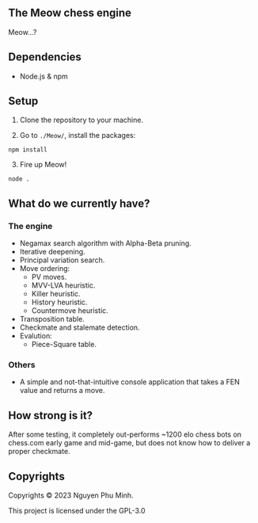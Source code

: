 ## The Meow chess engine

Meow...?


## Dependencies 

* Node.js & npm


## Setup

1. Clone the repository to your machine.

2. Go to `./Meow/`, install the packages:
```
npm install
```

3. Fire up Meow!

```
node .
```

## What do we currently have?

### The engine

* Negamax search algorithm with Alpha-Beta pruning.
* Iterative deepening.
* Principal variation search.
* Move ordering:
	* PV moves.
	* MVV-LVA heuristic.
	* Killer heuristic.
	* History heuristic.
	* Countermove heuristic.
* Transposition table.
* Checkmate and stalemate detection.
* Evalution:
	* Piece-Square table.

### Others

* A simple and not-that-intuitive console application that takes a FEN value and returns a move.


## How strong is it?

After some testing, it completely out-performs ~1200 elo chess bots on chess.com early game and mid-game, but does not know how to deliver a proper checkmate.


## Copyrights

Copyrights © 2023 Nguyen Phu Minh.

This project is licensed under the GPL-3.0 License.
